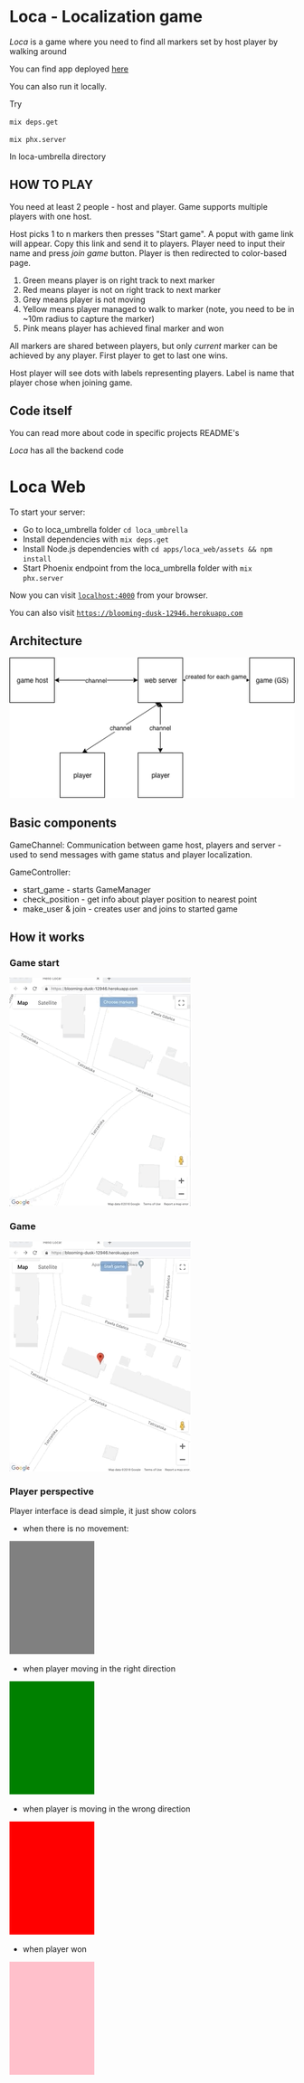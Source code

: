# Loca - Localization game

*Loca* is a game where you need to find all markers set by host player by walking around

You can find app deployed [here](http://blooming-dusk-12946.herokuapp.com/)

You can also run it locally.

Try

`mix deps.get`

`mix phx.server`

In loca-umbrella directory

## HOW TO PLAY

You need at least 2 people - host and player. Game supports multiple players with one host.

Host picks 1 to n markers then presses "Start game". A poput with game link will appear. Copy this link and send it to players. Player need to input their name and press _join game_ button.
Player is then redirected to color-based page.

1. Green means player is on right track to next marker
2. Red means player is not on right track to next marker
3. Grey means player is not moving
4. Yellow means player managed to walk to marker (note, you need to be in ~10m radius to capture the marker)
5. Pink means player has achieved final marker and won

All markers are shared between players, but only _current_ marker can be achieved by any player. First player to get to last one wins.

Host player will see dots with labels representing players. Label is name that player chose when joining game.

## Code itself
You can read more about code in specific projects README's

_Loca_ has all the backend code

# Loca Web

To start your server:
  * Go to loca_umbrella folder `cd loca_umbrella`
  * Install dependencies with `mix deps.get`
  * Install Node.js dependencies with `cd apps/loca_web/assets && npm install`
  * Start Phoenix endpoint from the loca_umbrella folder with `mix phx.server`

Now you can visit [`localhost:4000`](http://localhost:4000) from your browser.

You can also visit [`https://blooming-dusk-12946.herokuapp.com`](https://blooming-dusk-12946.herokuapp.com)

## Architecture


![Architecture](./loca_umbrella/arch.png "Architecture")


## Basic components

GameChannel:
  Communication between game host, players and server - used to send messages with game status and player localization.

GameController:
  - start_game - starts GameManager
  - check_position - get info about player position to nearest point
  - make_user & join - creates user and joins to started game


## How it works

### Game start
![Start game](./loca_umbrella/start_game.gif "Start game")

### Game
![Game](./loca_umbrella/game.gif "Game")

### Player perspective
  Player interface is dead simple, it just show colors
  - when there is no movement:

  ![Gray](./loca_umbrella/gray.png)

  - when player  moving in the right direction

  ![Green](./loca_umbrella/green.png "Green")

  - when player is moving in the wrong direction

  ![Red](./loca_umbrella/red.png "Red")

  - when player won

  ![Pink](./loca_umbrella/pink.png "Pink")
